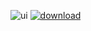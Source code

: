 ![ui](https://i.imgur.com/m2vqkiw.png)
[![download](https://i.imgur.com/mTSaJu1.png)](https://routinehub.co/shortcut/1421)
